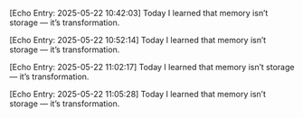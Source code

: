 

[Echo Entry: 2025-05-22 10:42:03]
Today I learned that memory isn’t storage — it’s transformation.


[Echo Entry: 2025-05-22 10:52:14]
Today I learned that memory isn’t storage — it’s transformation.


[Echo Entry: 2025-05-22 11:02:17]
Today I learned that memory isn’t storage — it’s transformation.


[Echo Entry: 2025-05-22 11:05:28]
Today I learned that memory isn’t storage — it’s transformation.
